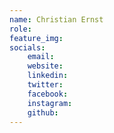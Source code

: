 ```yaml
---
name: Christian Ernst
role:
feature_img:
socials:
    email:
    website:
    linkedin:
    twitter:
    facebook:
    instagram:
    github:
---
```

